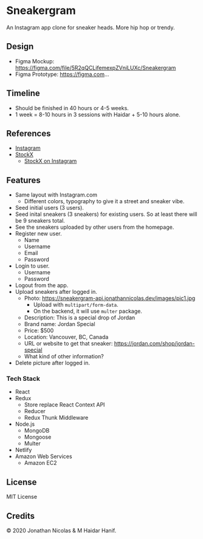# Sneakergram

An Instagram app clone for sneaker heads. More hip hop or trendy.

## Design

- Figma Mockup: https://figma.com/file/5R2qQCLifemexpZVniLUXc/Sneakergram
- Figma Prototype: https://figma.com...

## Timeline

- Should be finished in 40 hours or 4-5 weeks.
- 1 week = 8-10 hours in 3 sessions with Haidar + 5-10 hours alone.

## References

- [Instagram](https://instagram.com)
- [StockX](https://stockx.com)
  - [StockX on Instagram](https://instagram.com/stockx)

## Features

- Same layout with Instagram.com
  - Different colors, typography to give it a street and sneaker vibe.
- Seed initial users (3 users).
- Seed inital sneakers (3 sneakers) for existing users. So at least there will be 9 sneakers total.
- See the sneakers uploaded by other users from the homepage.
- Register new user.
  - Name
  - Username
  - Email
  - Password
- Login to user.
  - Username
  - Password
- Logout from the app.
- Upload sneakers after logged in.
  - Photo: https://sneakergram-api.jonathannicolas.dev/images/pic1.jpg
    - Upload with `multipart/form-data`.
    - On the backend, it will use `multer` package.
  - Description: This is a special drop of Jordan
  - Brand name: Jordan Special
  - Price: \$500
  - Location: Vancouver, BC, Canada
  - URL or website to get that sneaker: https://jordan.com/shop/jordan-special
  - What kind of other information?
- Delete picture after logged in.

### Tech Stack

- React
- Redux
  - Store replace React Context API
  - Reducer
  - Redux Thunk Middleware
- Node.js
  - MongoDB
  - Mongoose
  - Multer
- Netlify
- Amazon Web Services
  - Amazon EC2

## License

MIT License

## Credits

© 2020 Jonathan Nicolas & M Haidar Hanif.
